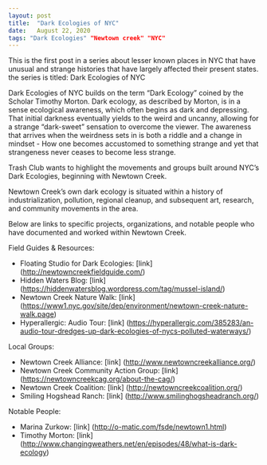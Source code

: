 ```yaml
---
layout: post
title:  "Dark Ecologies of NYC"
date:   August 22, 2020
tags: "Dark Ecologies" "Newtown creek" "NYC"
---
```



This is the first post in a series about lesser known places in NYC that have unusual and strange histories that
have largely affected their present states. the series is titled: Dark Ecologies of NYC


Dark Ecologies of NYC builds on the term “Dark Ecology” coined by the Scholar Timothy Morton. Dark ecology, as described by Morton, is in a sense ecological awareness, which often begins as dark and depressing. That initial darkness eventually yields to the weird and uncanny, allowing for a strange “dark-sweet” sensation to overcome the viewer. The awareness that arrives when the weirdness sets in is both a riddle and a change in mindset - How one becomes accustomed to something strange and yet that strangeness never ceases to become less strange.

Trash Club wants to highlight the movements and groups built around NYC’s Dark Ecologies, beginning with Newtown Creek.

Newtown Creek’s own dark ecology is situated within a history of industrialization, pollution, regional cleanup, and subsequent art, research, and community movements in the area.


Below are links to specific projects, organizations, and notable people who have documented and worked within Newtown Creek.


Field Guides & Resources:
+ Floating Studio for Dark Ecologies: [link] (http://newtowncreekfieldguide.com/)
+ Hidden Waters Blog: [link] (https://hiddenwatersblog.wordpress.com/tag/mussel-island/)
+ Newtown Creek Nature Walk: [link] (https://www1.nyc.gov/site/dep/environment/newtown-creek-nature-walk.page)
+ Hyperallergic: Audio Tour: [link] (https://hyperallergic.com/385283/an-audio-tour-dredges-up-dark-ecologies-of-nycs-polluted-waterways/)

Local Groups:
+ Newtown Creek Alliance: [link] (http://www.newtowncreekalliance.org/)
+ Newtown Creek Community Action Group: [link] (https://newtowncreekcag.org/about-the-cag/)
+ Newtown Creek Coalition: [link] (http://newtowncreekcoalition.org/)
+ Smiling Hogshead Ranch: [link] (http://www.smilinghogsheadranch.org/)


Notable People:
+ Marina Zurkow: [link] (http://o-matic.com/fsde/newtown1.html)
+ Timothy Morton: [link] (http://www.changingweathers.net/en/episodes/48/what-is-dark-ecology)
